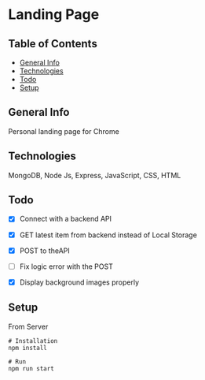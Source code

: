 # Landing Page

## Table of Contents
* [General Info](#General-info)
* [Technologies](#Technologies)
* [Todo](#Todo)
* [Setup](#Setup)

## General Info
Personal landing page for Chrome


## Technologies
MongoDB, Node Js, Express, JavaScript, CSS, HTML

## Todo
* [x] Connect with a backend API
* [x] GET latest item from backend instead of Local Storage
* [x] POST to theAPI
* [ ] Fix logic error with the POST
* [x] Display background images properly


## Setup
From Server
```
# Installation
npm install

# Run
npm run start
```
